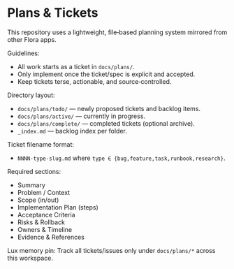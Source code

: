 # Plans & Tickets

This repository uses a lightweight, file‑based planning system mirrored from other Flora apps.

Guidelines:
- All work starts as a ticket in `docs/plans/`.
- Only implement once the ticket/spec is explicit and accepted.
- Keep tickets terse, actionable, and source‑controlled.

Directory layout:
- `docs/plans/todo/` — newly proposed tickets and backlog items.
- `docs/plans/active/` — currently in progress.
- `docs/plans/complete/` — completed tickets (optional archive).
- `_index.md` — backlog index per folder.

Ticket filename format:
- `NNNN-type-slug.md` where `type ∈ {bug,feature,task,runbook,research}`.

Required sections:
- Summary
- Problem / Context
- Scope (in/out)
- Implementation Plan (steps)
- Acceptance Criteria
- Risks & Rollback
- Owners & Timeline
- Evidence & References

Lux memory pin: Track all tickets/issues only under `docs/plans/*` across this workspace.

